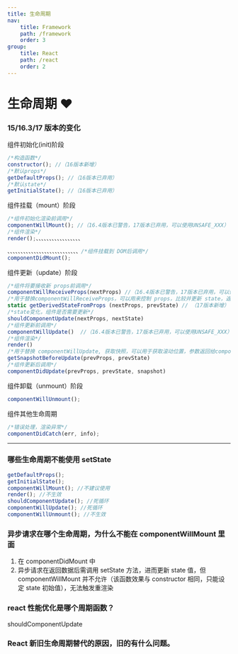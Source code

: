 ```yaml
---
title: 生命周期
nav:
    title: Framework
    path: /framework
    order: 3
group:
    title: React
    path: /react
    order: 2
---
```


# 生命周期 ❤️

### 15/16.3/17 版本的变化

组件初始化(init)阶段

```js
/*构造函数*/
constructor(); //（16版本新增）
/*默认props*/
getDefaultProps(); //（16版本已弃用）
/*默认state*/
getInitialState(); //（16版本已弃用）
```

组件挂载（mount）阶段

```js
/*组件初始化渲染前调用*/
componentWillMount(); //（16.4版本已警告，17版本已弃用，可以使用UNSAFE_XXX）
/*组件渲染*/
render();、、、、、、、、、、、、、、、、、

、、、、、、、、、、、、、、、、、、、、、、、、、、、/*组件挂载到 DOM后调用*/
componentDidMount();
```

组件更新（update）阶段

```js
/*组件将要接收新 props前调用*/
componentWillReceiveProps(nextProps) //（16.4版本已警告，17版本已弃用，可以使用UNSAFE_XXX）
/*用于替换componentWillReceiveProps，可以用来控制 props，比较并更新 state，返回 null不更新*/
static getDerivedStateFromProps (nextProps, prevState) // （17版本新增）
/*state变化，组件是否需要更新*/
shouldComponentUpdate(nextProps, nextState)
/*组件更新前调用*/
componentWillUpdate()  //（16.4版本已警告，17版本已弃用，可以使用UNSAFE_XXX）
/*组件渲染*/
render()
/*用于替换 componentWillUpdate, 获取快照，可以用于获取滚动位置，参数返回给componentDidUpdate*/
getSnapshotBeforeUpdate(prevProps, prevState)
/*组件更新后调用*/
componentDidUpdate(prevProps, prevState, snapshot)
```

组件卸载（unmount）阶段

```js
componentWillUnmount();
```

组件其他生命周期

```js
/*错误处理，渲染异常*/
componentDidCatch(err, info);
```

---

### 哪些生命周期不能使用 setState

```js
getDefaultProps();
getInitialState();
componentWillMount(); //不建议使用
render(); //不生效
shouldComponentUpdate(); //死循环
componentWillUpdate(); //死循环
componentWillUnmount(); //不生效
```

### 异步请求在哪个生命周期，为什么不能在 componentWillMount 里面

1. 在 componentDidMount 中
2. 异步请求在返回数据后需调用 setState 方法，进而更新 state 值，但 componentWillMount 并不允许（该函数效果与 constructor 相同，只能设定 state 初始值），无法触发重渲染

### react 性能优化是哪个周期函数？

shouldComponentUpdate

### React 新旧生命周期替代的原因，旧的有什么问题。
